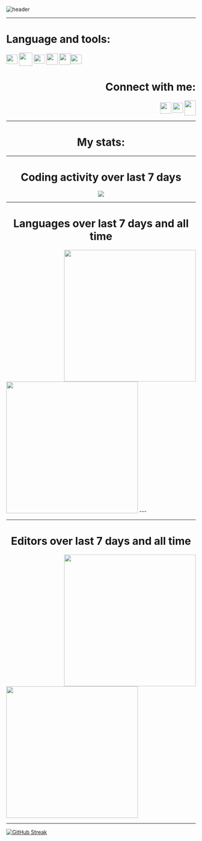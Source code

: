 ![header](https://capsule-render.vercel.app/api?type=waving&color=gradient&height=350&section=header&text=Hello%20World!&fontSize=75&animation=fadeIn&fontAlignY=35&desc=I`m%20learning%20Python%20and%20C%20and%20I%20also%20love%20%20programming.&descAlign=52)


---
<h1 align="left">Language and tools:</h1>
<p align="left">
<a href="https://code.visualstudio.com/" target="blank"><img align="center" src="https://upload.wikimedia.org/wikipedia/commons/thumb/9/9a/Visual_Studio_Code_1.35_icon.svg/2048px-Visual_Studio_Code_1.35_icon.svg.png" alt="" height="25" width="30" /></a>
<a href="https://github.com/" target="blank"><img align="center" src="https://i.dlpng.com/static/png/446077_preview.png" alt="" height="35" width="35" /></a>
<a href="https://www.notion.so/130513c7d185462c8757c833e51a52ef" target="blank"><img align="center" src="https://upload.wikimedia.org/wikipedia/commons/4/45/Notion_app_logo.png" alt="" height="24" width="30" /></a>
<a href="https://www.python.org/" target="blank"><img align="center" src="https://upload.wikimedia.org/wikipedia/commons/thumb/c/c3/Python-logo-notext.svg/1024px-Python-logo-notext.svg.png" alt="" height="30" width="30" /></a>
<a href="https://docs.microsoft.com/en-us/cpp/?view=msvc-170" target="blank"><img align="center" src="https://upload.wikimedia.org/wikipedia/commons/thumb/1/18/ISO_C%2B%2B_Logo.svg/1822px-ISO_C%2B%2B_Logo.svg.png" alt="" height="30" width="30" /></a
<a href="https://www.heroku.com" target="blank"><img align="center" src="https://cdn-icons-png.flaticon.com/512/873/873120.png" alt="" height="25" width="30" /></a>
</p>
<h1 align="right">Connect with me:</h1>
<p align="right">
<a href="https://vk.com/authorpythonkazika" target="blank"><img align="center" src="https://upload.wikimedia.org/wikipedia/commons/2/21/VK.com-logo.svg" alt="" height="30" width="30" /></a>
<a href="https://t.me/pit_with_pizza" target="blank"><img align="center" src="https://upload.wikimedia.org/wikipedia/commons/thumb/8/83/Telegram_2019_Logo.svg/2048px-Telegram_2019_Logo.svg.png" alt="" height="27" width="27" /></a>
<a href="https://discordapp.com/users/781475572622295071" target="blank"><img align="center" src="https://www.logo.wine/a/logo/Discord_(software)/Discord_(software)-Logo-Color-Logo.wine.svg" alt="" height="40" width="30" /></a>
</p>





<!--
<div>
  <img width="420" src="https://github-readme-stats.vercel.app/api?username=pit-with-pizza&theme=onedark&show_icons=true" />
  <img width="350" src="https://github-readme-stats.vercel.app/api/top-langs/?username=pit-with-pizza&layout=compact&theme=onedark" />
</div>

<!-- [![trophy](https://github-profile-trophy.vercel.app/?username=AParovyshnaya&theme=onedark)](https://github.com/ryo-ma/github-profile-trophy) -->

---


<!-- Время активности за неделю -->
<h1 align="center">My stats:</h1>
<p align="center">


---

<h1 align="center">Coding activity over last 7 days</h3>
<p align="center">
<a href="https://wakatime.com"><img src="https://wakatime.com/share/@pit_with_pizza/9bc19245-898e-4cd8-b9ae-4207ec9ad6ae.svg" /></a>



---

<!-- Статистика по языкам за неделю-->
<h1 align="center">Languages over last 7 days and all time</h3>
<p align="left">
<a href="https://wakatime.com"><img width="350" src="https://wakatime.com/share/@pit_with_pizza/3074d269-958b-4568-91d5-088441ff172a.svg"
<p align="right"> <img width="350" src="https://wakatime.com/share/@pit_with_pizza/f90c01e7-eb29-4d2b-89ac-d91e0d51eab0.svg"
/></a>
---


---
<!-- Статистика по ide -->
<h1 align="center">Editors over last 7 days and all time</h3>
<p align="left">
<a href="https://wakatime.com"><img width="350" src="https://wakatime.com/share/@pit_with_pizza/b633a95e-4de9-47ad-b8d2-bf63584ac6ae.svg"
<p align="right"> <img width="350" src="https://wakatime.com/share/@pit_with_pizza/b36a32e5-f69c-416d-b999-834b8e7d0d7b.svg"
/></a>


---

  
  
[![GitHub Streak](http://github-readme-streak-stats.herokuapp.com?user=pit-with-pizza&theme=onedark&with=350&hide_border=true&date_format=j%20M%5B%20Y%5D)](https://git.io/streak-stats)
